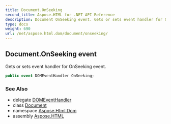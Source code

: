 ```yaml
---
title: Document.OnSeeking
second_title: Aspose.HTML for .NET API Reference
description: Document OnSeeking event. Gets or sets event handler for OnSeeking event
type: docs
weight: 690
url: /net/aspose.html.dom/document/onseeking/
---
```

## Document.OnSeeking event

Gets or sets event handler for OnSeeking event.

```csharp
public event DOMEventHandler OnSeeking;
```

### See Also

* delegate [DOMEventHandler](../../../aspose.html.dom.events/domeventhandler/)
* class [Document](../)
* namespace [Aspose.Html.Dom](../../../aspose.html.dom/)
* assembly [Aspose.HTML](../../../)
